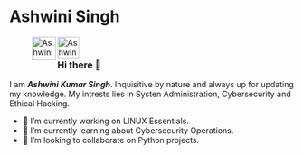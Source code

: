 # **Ashwini Singh**

><a href="https://www.linkedin.com/in/ashwini-kumar-singh-304162244"><img align="left" alt="Ashwini's LinkedIN" width="42px" src="https://encrypted-tbn0.gstatic.com/images?q=tbn:ANd9GcSd9IZDCxlJTB0zIVEaff4I4mpNNCPmoMpe8t9A7WHo8dVve43jdEM-DH1NIcSgvV_TayQ&usqp=CAU"></a>

<a href="mailto:ashwinikmrsngh@gmail.com"><img align="left" alt="Ashwini's Email" width="38px" src="https://t4.ftcdn.net/jpg/04/76/40/09/360_F_476400933_A4gKwXtlgQFslfSuDvbV35eQcBIDlYjw.jpg"></a>  

<br/>

### Hi there 👋

I am _**Ashwini Kumar Singh**_. Inquisitive by nature and always up for updating my knowledge. My intrests lies in Systen Administration, Cybersecurity and Ethical Hacking.

- 🔭 I’m currently working on LINUX Essentials.
- 🌱 I’m currently learning about Cybersecurity Operations.
- 👯 I’m looking to collaborate on Python projects.

<!--
**ashwinikmrsngh/ashwinikmrsngh** is a ✨ _special_ ✨ repository because its `README.md` (this file) appears on your GitHub profile.

Here are some ideas to get you started:

- 🔭 I’m currently working on ...
- 🌱 I’m currently learning ...
- 👯 I’m looking to collaborate on ...
- 🤔 I’m looking for help with ...
- 💬 Ask me about ...
- 📫 How to reach me: ...
- 😄 Pronouns: ...
- ⚡ Fun fact: ...
-->
